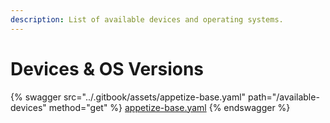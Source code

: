 ```yaml
---
description: List of available devices and operating systems.
---
```


# Devices & OS Versions

{% swagger src="../.gitbook/assets/appetize-base.yaml" path="/available-devices" method="get" %}
[appetize-base.yaml](../.gitbook/assets/appetize-base.yaml)
{% endswagger %}
